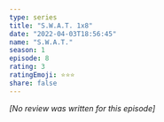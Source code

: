 ```yaml
---
type: series
title: "S.W.A.T. 1x8"
date: "2022-04-03T18:56:45"
name: "S.W.A.T."
season: 1
episode: 8
rating: 3
ratingEmoji: ⭐️⭐️⭐️
share: false
---
```


*[No review was written for this episode]*
